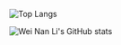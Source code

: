 ![Top Langs](https://github-readme-stats.vercel.app/api?username=liweinan&theme=algolia&show_icons=true)

![Wei Nan Li's GitHub stats](https://github-readme-stats.vercel.app/api/top-langs?username=liweinan&hide=makefile,bison,mathematica,html,scss,stylus,xslt,batchfile,cmake,dockerfile,scala,blade,tex,jupyter%20notebook,css&theme=algolia&show_icons=true&langs_count=6)
